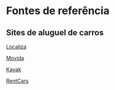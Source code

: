 # Fontes de referência

## Sites de aluguel de carros

<a href='https://www.localiza.com/brasil/pt-br'>Localiza</a>

<a href='https://www.movida.com.br'>Movida</a>

<a href='https://www.kayak.com.br/cars'>Kayak</a>

<a href='https://www.rentcars.com/pt-br/'>RentCars</a>